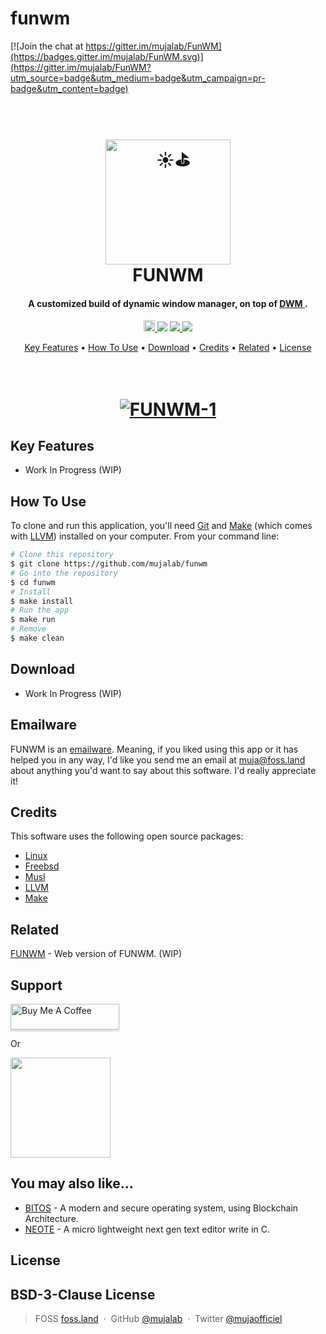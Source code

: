 # funwm

[![Join the chat at https://gitter.im/mujalab/FunWM](https://badges.gitter.im/mujalab/FunWM.svg)](https://gitter.im/mujalab/FunWM?utm_source=badge&utm_medium=badge&utm_campaign=pr-badge&utm_content=badge)

 
<!---------------------------------------------- START ------------------------------------------------->
<!-- LOGO -->
<h1 align="center">
  <br>
  <a href="#"><img src="#" alt="☀⛳" width="200"></a>
  <br>
  FUNWM
  <br>
</h1>
<!-- DISCRIPTION -->
<h4 align="center">A customized build of dynamic window manager, on top of <a href="https://dwm.suckless.org/" target="_blank">DWM </a>.</h4>

<p align="center">
    <a href="https://badge.fury.io/gh/mujalab%2Fneote"><img src="https://badge.fury.io/gh/mujalab%2Fneote@2x.png" alt="GitHub version" height="18">
    </a>
  <a href="https://gitter.im/mujalab/funwm"><img src="https://badges.gitter.im/mujalab/funwm.svg"></a>
  <a href="https://saythanks.io/to/mr.mujadiv@gmail.com">
      <img src="https://img.shields.io/badge/Say%20Thanks-!-1EAEDB.svg">
  </a>
  <a href="https://www.paypal.me/mujalab">
    <img src="https://img.shields.io/badge/$-donate-ff69b4.svg?maxAge=2592000&amp;style=flat">
  </a>
</p>
<!-- LINKS JUMP -->
<p align="center">
  <a href="#key-features">Key Features</a> •
  <a href="#how-to-use">How To Use</a> •
  <a href="#download">Download</a> •
  <a href="#credits">Credits</a> •
  <a href="#related">Related</a> •
  <a href="#license">License</a>
</p>
<!-- BANNER -->
<h1 align="center">
  <br>
  <a href="https://ibb.co/RhzNVt5"><img src="https://i.ibb.co/WDg0Y7T/FUNWM-1.png" alt="FUNWM-1" border="0"></a>
  <br>
</h1>

<!---------------------------------------------- KEY FEATURES ------------------------------------------>
## Key Features

* Work In Progress (WIP)
<!---------------------------------------------- HOW TO USE -------------------------------------------->
## How To Use

To clone and run this application, you'll need [Git](https://git-scm.com) and [Make](https://www.kernel.org/doc/html/latest/kbuild/llvm.html) (which comes with [LLVM](https://llvm.org/)) installed on your computer. From your command line:

```bash
# Clone this repository
$ git clone https://github.com/mujalab/funwm
# Go into the repository
$ cd funwm
# Install 
$ make install
# Run the app
$ make run
# Remove 
$ make clean
```
<!---------------------------------------------- DOWNLOADS -------------------------------------------->
## Download

* Work In Progress (WIP)
<!---------------------------------------------- CONTRIBUTE ------------------------------------------->
## Emailware

FUNWM is an [emailware](https://en.wiktionary.org/wiki/emailware). Meaning, if you liked using this app or it has helped you in any way, I'd like you send me an email at <muja@foss.land> about anything you'd want to say about this software. I'd really appreciate it!
<!---------------------------------------------- CREADITS --------------------------------------------->
## Credits

This software uses the following open source packages:

- [Linux](https://www.linux.org/)
- [Freebsd](https://freebsd.org/)
- [Musl](https://musl.libc.org/)
- [LLVM](https://llvm.org/)
- [Make](https://www.kernel.org/doc/html/latest/kbuild/llvm.html)

<!---------------------------------------------- RELATED ---------------------------------------------->
## Related

[FUNWM](https://github.com/mujalab/funwm) - Web version of FUNWM. (WIP)
<!---------------------------------------------- SUPPORT ---------------------------------------------->
## Support

<a href="https://www.buymeacoffee.com/mujalab" target="_blank"><img src="https://www.buymeacoffee.com/assets/img/custom_images/purple_img.png" alt="Buy Me A Coffee" style="height: 41px !important;width: 174px !important;box-shadow: 0px 3px 2px 0px rgba(190, 190, 190, 0.5) !important;-webkit-box-shadow: 0px 3px 2px 0px rgba(190, 190, 190, 0.5) !important;" ></a>

<p>Or</p> 

<a href="https://www.patreon.com/mujalab">
	<img src="https://c5.patreon.com/external/logo/become_a_patron_button@2x.png" width="160">
</a>

<!---------------------------------------------- PROJECTS --------------------------------------------->
## You may also like...

- [BITOS](https://github.com/mujalab/bitos) - A modern and secure operating system, using Blockchain Architecture.
- [NEOTE](https://github.com/mujalab/neote) - A micro lightweight next gen text editor write in C.
<!---------------------------------------------- LICENCE ---------------------------------------------->
## License

BSD-3-Clause License
---
<!---------------------------------------------- MEDIA LINKS ------------------------------------------>
> FOSS [foss.land](https://www.foss.land) &nbsp;&middot;&nbsp;
> GitHub [@mujalab](https://github.com/mujalab) &nbsp;&middot;&nbsp;
> Twitter [@mujaofficiel](https://twitter.com/mujaofficiel)
<!---------------------------------------------- END -------------------------------------------------->
